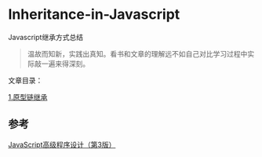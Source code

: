 # Inheritance-in-Javascript
Javascript继承方式总结

> 温故而知新，实践出真知。看书和文章的理解远不如自己对比学习过程中实际敲一遍来得深刻。

文章目录：

[1.原型链继承](https://github.com/mayfine/Inheritance-in-Javascript/tree/master/demo1)


## 参考

[JavaScript高级程序设计（第3版）](https://github.com/mayfine/ebook/blob/master/JavaScript%E9%AB%98%E7%BA%A7%E7%A8%8B%E5%BA%8F%E8%AE%BE%E8%AE%A1%EF%BC%88%E7%AC%AC3%E7%89%88%EF%BC%89.pdf)
